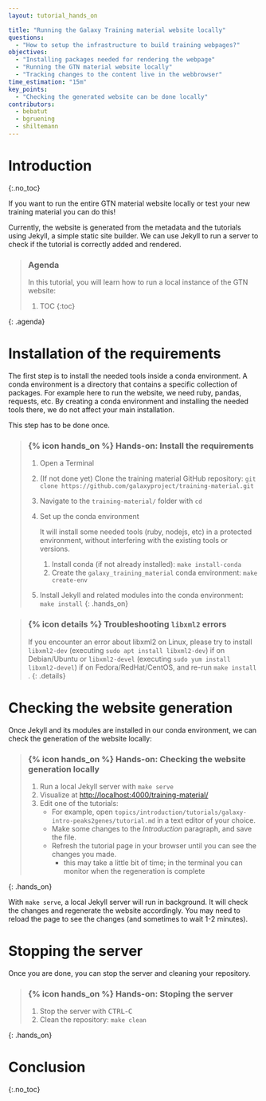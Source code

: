 ```yaml
---
layout: tutorial_hands_on

title: "Running the Galaxy Training material website locally"
questions:
  - "How to setup the infrastructure to build training webpages?"
objectives:
  - "Installing packages needed for rendering the webpage"
  - "Running the GTN material website locally"
  - "Tracking changes to the content live in the webbrowser"
time_estimation: "15m"
key_points:
  - "Checking the generated website can be done locally"
contributors:
  - bebatut
  - bgruening
  - shiltemann
---
```


# Introduction
{:.no_toc}

If you want to run the entire GTN material website locally or test your new training material you can do this!

Currently, the website is generated from the metadata and the tutorials using Jekyll, a simple static site builder.
We can use Jekyll to run a server to check if the tutorial is correctly added and rendered.

> ### Agenda
>
> In this tutorial, you will learn how to run a local instance of the GTN website:
>
> 1. TOC
> {:toc}
>
{: .agenda}

# Installation of the requirements

The first step is to install the needed tools inside a conda environment. A conda environment is a directory that contains a specific collection of packages. For example here to run the website, we need ruby, pandas, requests, etc. By creating a conda environment and installing the needed tools there, we do not affect your main installation.

This step has to be done once.

> ### {% icon hands_on %} Hands-on: Install the requirements
>
> 1. Open a Terminal
> 2. (If not done yet) Clone the training material GitHub repository: `git clone https://github.com/galaxyproject/training-material.git`
> 2. Navigate to the `training-material/` folder with `cd`
> 3. Set up the conda environment
>
>     It will install some needed tools (ruby, nodejs, etc) in a protected environment, without interfering with the existing tools or versions.
>
>     1. Install conda (if not already installed): `make install-conda`
>     2. Create the `galaxy_training_material` conda environment: `make create-env`
>
> 4. Install Jekyll and related modules into the conda environment: `make install`
{: .hands_on}

> ### {% icon details %} Troubleshooting `libxml2` errors
> If you encounter an error about libxml2 on Linux, please try to install `libxml2-dev` (executing `sudo apt install libxml2-dev`) if on Debian/Ubuntu or `libxml2-devel` (executing `sudo yum install libxml2-devel`) if on Fedora/RedHat/CentOS, and re-run `make install` .
{: .details}


# Checking the website generation

Once Jekyll and its modules are installed in our conda environment, we can check the generation of the website locally:

> ### {% icon hands_on %} Hands-on: Checking the website generation locally
>
> 1. Run a local Jekyll server with `make serve`
> 2. Visualize at [http://localhost:4000/training-material/ ](http://localhost:4000/training-material/)
> 3. Edit one of the tutorials:
>    - For example, open `topics/introduction/tutorials/galaxy-intro-peaks2genes/tutorial.md` in a text editor of your choice.
>    - Make some changes to the *Introduction* paragraph, and save the file.
>    - Refresh the tutorial page in your browser until you can see the changes you made.
>        - this may take a little bit of time; in the terminal you can monitor when the regeneration is complete
>
{: .hands_on}

With `make serve`, a local Jekyll server will run in background. It will check the changes and regenerate the website accordingly. You may need to reload the page to see the changes (and sometimes to wait 1-2 minutes).

# Stopping the server

Once you are done, you can stop the server and cleaning your repository.

> ### {% icon hands_on %} Hands-on: Stoping the server
>
> 1. Stop the server with <kbd>CTRL</kbd>-<kbd>C</kbd>
> 2. Clean the repository: `make clean`
>
{: .hands_on}

# Conclusion
{:.no_toc}
